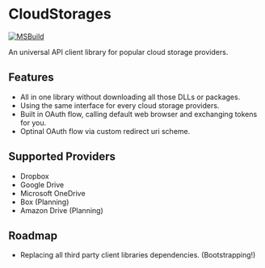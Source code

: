 # CloudStorages

[![MSBuild](https://github.com/Tennyleaz/CloudStorages/workflows/MSBuild/badge.svg)](https://github.com/Tennyleaz/CloudStorages/actions?query=workflow%3AMSBuild)

An universal API client library for popular cloud storage providers.

## Features
* All in one library without downloading all those DLLs or packages.
* Using the same interface for every cloud storage providers.
* Built in OAuth flow, calling default web browser and exchanging tokens for you.
* Optinal OAuth flow via custom redirect uri scheme.

## Supported Providers
* Dropbox
* Google Drive
* Microsoft OneDrive
* Box (Planning)
* Amazon Drive (Planning)

## Roadmap
* Replacing all third party client libraries dependencies. (Bootstrapping!)
